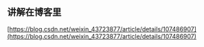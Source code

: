 
## 讲解在博客里
[https://blog.csdn.net/weixin_43723877/article/details/107486907](https://blog.csdn.net/weixin_43723877/article/details/107486907)